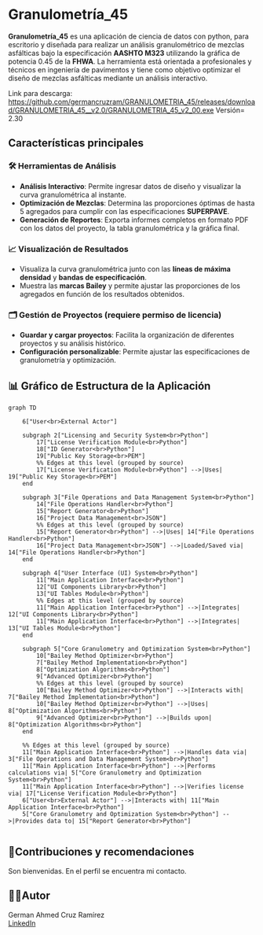 # Granulometría_45

**Granulometría_45** es una aplicación de ciencia de datos con python, para escritorio y diseñada para realizar un análisis granulométrico de mezclas asfálticas bajo la especificación **AASHTO M323** utilizando la gráfica de potencia 0.45 de la **FHWA**. La herramienta está orientada a profesionales y técnicos en ingeniería de pavimentos y tiene como objetivo optimizar el diseño de mezclas asfálticas mediante un análisis interactivo.

Link para descarga: https://github.com/germancruzram/GRANULOMETRIA_45/releases/download/GRANULOMETRIA_45__v2.0/GRANULOMETRIA_45_v2_00.exe
Versión= 2.30

## Características principales

### 🛠️ **Herramientas de Análisis**

- **Análisis Interactivo**: Permite ingresar datos de diseño y visualizar la curva granulométrica al instante.
- **Optimización de Mezclas**: Determina las proporciones óptimas de hasta 5 agregados para cumplir con las especificaciones **SUPERPAVE**.
- **Generación de Reportes**: Exporta informes completos en formato PDF con los datos del proyecto, la tabla granulométrica y la gráfica final.

### 📈 **Visualización de Resultados**

- Visualiza la curva granulométrica junto con las **líneas de máxima densidad** y **bandas de especificación**.
- Muestra las **marcas Bailey** y permite ajustar las proporciones de los agregados en función de los resultados obtenidos.

### 🗂️ **Gestión de Proyectos** (requiere permiso de licencia)

- **Guardar y cargar proyectos**: Facilita la organización de diferentes proyectos y su análisis histórico.
- **Configuración personalizable**: Permite ajustar las especificaciones de granulometría y optimización.

## 📊 **Gráfico de Estructura de la Aplicación**

```mermaid
graph TD

    6["User<br>External Actor"]

    subgraph 2["Licensing and Security System<br>Python"]
        17["License Verification Module<br>Python"]
        18["ID Generator<br>Python"]
        19["Public Key Storage<br>PEM"]
        %% Edges at this level (grouped by source)
        17["License Verification Module<br>Python"] -->|Uses| 19["Public Key Storage<br>PEM"]
    end

    subgraph 3["File Operations and Data Management System<br>Python"]
        14["File Operations Handler<br>Python"]
        15["Report Generator<br>Python"]
        16["Project Data Management<br>JSON"]
        %% Edges at this level (grouped by source)
        15["Report Generator<br>Python"] -->|Uses| 14["File Operations Handler<br>Python"]
        16["Project Data Management<br>JSON"] -->|Loaded/Saved via| 14["File Operations Handler<br>Python"]
    end

    subgraph 4["User Interface (UI) System<br>Python"]
        11["Main Application Interface<br>Python"]
        12["UI Components Library<br>Python"]
        13["UI Tables Module<br>Python"]
        %% Edges at this level (grouped by source)
        11["Main Application Interface<br>Python"] -->|Integrates| 12["UI Components Library<br>Python"]
        11["Main Application Interface<br>Python"] -->|Integrates| 13["UI Tables Module<br>Python"]
    end

    subgraph 5["Core Granulometry and Optimization System<br>Python"]
        10["Bailey Method Optimizer<br>Python"]
        7["Bailey Method Implementation<br>Python"]
        8["Optimization Algorithms<br>Python"]
        9["Advanced Optimizer<br>Python"]
        %% Edges at this level (grouped by source)
        10["Bailey Method Optimizer<br>Python"] -->|Interacts with| 7["Bailey Method Implementation<br>Python"]
        10["Bailey Method Optimizer<br>Python"] -->|Uses| 8["Optimization Algorithms<br>Python"]
        9["Advanced Optimizer<br>Python"] -->|Builds upon| 8["Optimization Algorithms<br>Python"]
    end

    %% Edges at this level (grouped by source)
    11["Main Application Interface<br>Python"] -->|Handles data via| 3["File Operations and Data Management System<br>Python"]
    11["Main Application Interface<br>Python"] -->|Performs calculations via| 5["Core Granulometry and Optimization System<br>Python"]
    11["Main Application Interface<br>Python"] -->|Verifies license via| 17["License Verification Module<br>Python"]
    6["User<br>External Actor"] -->|Interacts with| 11["Main Application Interface<br>Python"]
    5["Core Granulometry and Optimization System<br>Python"] -->|Provides data to| 15["Report Generator<br>Python"]


```


## 🤝**Contribuciones y recomendaciones**

Son bienvenidas. En el perfil se encuentra mi contacto.

## 👨‍💻**Autor**

German Ahmed Cruz Ramírez  
[LinkedIn](https://www.linkedin.com/in/german-cruz-ram-in24/)

